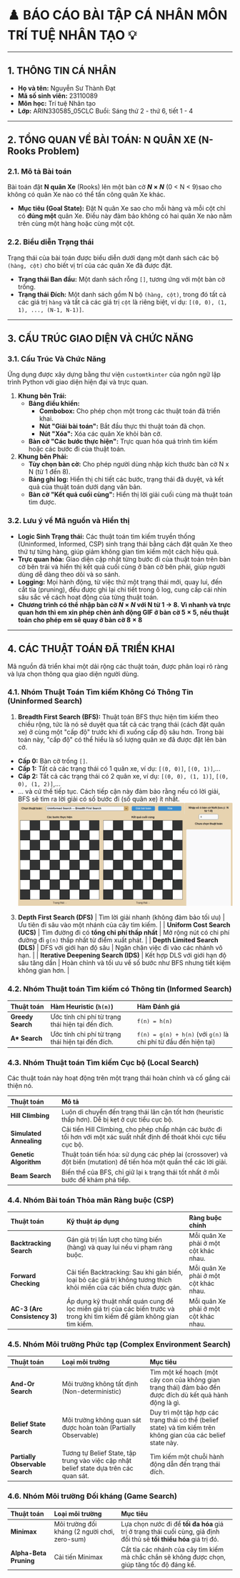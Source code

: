 # ♟️ BÁO CÁO BÀI TẬP CÁ NHÂN MÔN TRÍ TUỆ NHÂN TẠO 💡

---

## 1. THÔNG TIN CÁ NHÂN

* **Họ và tên:** Nguyễn Sư Thành Đạt
* **Mã số sinh viên:** 23110089
* **Môn học:** Trí tuệ Nhân tạo
* **Lớp:** ARIN330585_05CLC Buổi: Sáng thứ 2 - thứ 6, tiết 1 - 4

---

## 2. TỔNG QUAN VỀ BÀI TOÁN: N QUÂN XE (N-Rooks Problem)

### 2.1. Mô tả Bài toán

Bài toán đặt **N quân Xe** (Rooks) lên một bàn cờ **$N \times N$** (0 < N < 9)sao cho không có quân Xe nào có thể tấn công quân Xe khác.

* **Mục tiêu (Goal State):** Đặt N quân Xe sao cho mỗi hàng và mỗi cột chỉ có **đúng một** quân Xe. Điều này đảm bảo không có hai quân Xe nào nằm trên cùng một hàng hoặc cùng một cột.

### 2.2. Biểu diễn Trạng thái

Trạng thái của bài toán được biểu diễn dưới dạng một danh sách các bộ `(hàng, cột)` cho biết vị trí của các quân Xe đã được đặt.

* **Trạng thái Ban đầu:** Một danh sách rỗng `[]`, tương ứng với một bàn cờ trống.
* **Trạng thái Đích:** Một danh sách gồm N bộ `(hàng, cột)`, trong đó tất cả các giá trị `hàng` và tất cả các giá trị `cột` là riêng biệt, ví dụ: `[(0, 0), (1, 1), ..., (N-1, N-1)]`.

---

## 3. CẤU TRÚC GIAO DIỆN VÀ CHỨC NĂNG

### 3.1. Cấu Trúc Và Chức Năng

Ứng dụng được xây dựng bằng thư viện `customtkinter` của ngôn ngữ lập trình Python với giao diện hiện đại và trực quan.

1.  **Khung bên Trái:**
    * **Bảng điều khiển:**
        * **Combobox:** Cho phép chọn một trong các thuật toán đã triển khai.
        * **Nút "Giải bài toán":** Bắt đầu thực thi thuật toán đã chọn.
        * **Nút "Xóa":** Xóa các quân Xe khỏi bàn cờ.
    * **Bàn cờ "Các bước thực hiện":** Trực quan hóa quá trình tìm kiếm hoặc các bước đi của thuật toán.
2.  **Khung bên Phải:**
    * **Tùy chọn bàn cờ:** Cho phép người dùng nhập kích thước bàn cờ N x N (từ 1 đến 8).
    * **Bảng ghi log:** Hiển thị chi tiết các bước, trạng thái đã duyệt, và kết quả của thuật toán dưới dạng văn bản.
    * **Bàn cờ "Kết quả cuối cùng":** Hiển thị lời giải cuối cùng mà thuật toán tìm được.

### 3.2. Lưu ý về Mã nguồn và Hiển thị

* **Logic Sinh Trạng thái:** Các thuật toán tìm kiếm truyền thống (Uninformed, Informed, CSP) sinh trạng thái bằng cách đặt quân Xe theo thứ tự từng hàng, giúp giảm không gian tìm kiếm một cách hiệu quả.
* **Trực quan hóa:** Giao diện cập nhật từng bước đi của thuật toán trên bàn cờ bên trái và hiển thị kết quả cuối cùng ở bàn cờ bên phải, giúp người dùng dễ dàng theo dõi và so sánh.
* **Logging:** Mọi hành động, từ việc thử một trạng thái mới, quay lui, đến cắt tỉa (pruning), đều được ghi lại chi tiết trong ô log, cung cấp cái nhìn sâu sắc về cách hoạt động của từng thuật toán.
* **Chương trình có thể nhập bàn cờ $N \times N$ với N từ 1 -> 8. Vì nhanh và trực quan hơn thì em xin phép chèn ảnh động GIF ở bàn cờ $5 \times 5$, nếu thuật toán cho phép em sẽ quay ở bàn cờ $8 \times 8$**

---

## 4. CÁC THUẬT TOÁN ĐÃ TRIỂN KHAI

Mã nguồn đã triển khai một dải rộng các thuật toán, được phân loại rõ ràng và lựa chọn thông qua giao diện người dùng.

### 4.1. Nhóm Thuật Toán Tìm kiếm Không Có Thông Tin (Uninformed Search)

1.  **Breadth First Search (BFS):**
Thuật toán BFS thực hiện tìm kiếm theo chiều rộng, tức là nó sẽ duyệt qua tất cả các trạng thái (cách đặt quân xe) ở cùng một "cấp độ" trước khi đi xuống cấp độ sâu hơn. Trong bài toán này, "cấp độ" có thể hiểu là số lượng quân xe đã được đặt lên bàn cờ.
  * **Cấp 0:** Bàn cờ trống `[]`.
  * **Cấp 1:** Tất cả các trạng thái có 1 quân xe, ví dụ: `[(0, 0)]`, `[(0, 1)]`,...
  * **Cấp 2:** Tất cả các trạng thái có 2 quân xe, ví dụ: `[(0, 0), (1, 1)]`, `[(0, 0), (1, 2)]`,...
  * ... và cứ thế tiếp tục.
Cách tiếp cận này đảm bảo rằng nếu có lời giải, BFS sẽ tìm ra lời giải có số bước đi (số quân xe) ít nhất.
   ![BFS](./GIF/BFS.gif)
3.  **Depth First Search (DFS)** | Tìm lời giải nhanh (không đảm bảo tối ưu) | Ưu tiên đi sâu vào một nhánh của cây tìm kiếm. |
| **Uniform Cost Search (UCS)** | Tìm đường đi có **tổng chi phí thấp nhất** | Mở rộng nút có chi phí đường đi `g(n)` thấp nhất từ điểm xuất phát. |
| **Depth Limited Search (DLS)** | DFS với giới hạn độ sâu | Ngăn chặn việc đi vào các nhánh vô hạn. |
| **Iterative Deepening Search (IDS)** | Kết hợp DLS với giới hạn độ sâu tăng dần | Hoàn chỉnh và tối ưu về số bước như BFS nhưng tiết kiệm không gian hơn. |

### 4.2. Nhóm Thuật toán Tìm kiếm có Thông tin (Informed Search)

| Thuật toán | Hàm Heuristic (`h(n)`) | Hàm Đánh giá |
| :--- | :--- | :--- |
| **Greedy Search** | Ước tính chi phí từ trạng thái hiện tại đến đích. | `f(n) = h(n)` |
| **A\* Search** | Ước tính chi phí từ trạng thái hiện tại đến đích. | `f(n) = g(n) + h(n)` (với `g(n)` là chi phí từ đầu đến hiện tại) |

### 4.3. Nhóm Thuật toán Tìm kiếm Cục bộ (Local Search)

Các thuật toán này hoạt động trên một trạng thái hoàn chỉnh và cố gắng cải thiện nó.

| Thuật toán | Mô tả |
| :--- | :--- |
| **Hill Climbing** | Luôn di chuyển đến trạng thái lân cận tốt hơn (heuristic thấp hơn). Dễ bị kẹt ở cực tiểu cục bộ. |
| **Simulated Annealing** | Cải tiến Hill Climbing, cho phép chấp nhận các bước đi tồi hơn với một xác suất nhất định để thoát khỏi cực tiểu cục bộ. |
| **Genetic Algorithm** | Thuật toán tiến hóa: sử dụng các phép lai (crossover) và đột biến (mutation) để tiến hóa một quần thể các lời giải. |
| **Beam Search** | Biến thể của BFS, chỉ giữ lại `k` trạng thái tốt nhất ở mỗi bước để khám phá tiếp. |

### 4.4. Nhóm Bài toán Thỏa mãn Ràng buộc (CSP)

| Thuật toán | Kỹ thuật áp dụng | Ràng buộc chính |
| :--- | :--- | :--- |
| **Backtracking Search** | Gán giá trị lần lượt cho từng biến (hàng) và quay lui nếu vi phạm ràng buộc. | Mỗi quân Xe phải ở một cột khác nhau. |
| **Forward Checking** | Cải tiến Backtracking: Sau khi gán biến, loại bỏ các giá trị không tương thích khỏi miền của các biến chưa được gán. | Mỗi quân Xe phải ở một cột khác nhau. |
| **AC-3 (Arc Consistency 3)** | Áp dụng kỹ thuật nhất quán cung để lọc miền giá trị của các biến trước và trong khi tìm kiếm để giảm không gian tìm kiếm. | Mỗi quân Xe phải ở một cột khác nhau. |

### 4.5. Nhóm Môi trường Phức tạp (Complex Environment Search)

| Thuật toán | Loại môi trường | Mục tiêu |
| :--- | :--- | :--- |
| **And-Or Search** | Môi trường không tất định (Non-deterministic) | Tìm một kế hoạch (một cây con của không gian trạng thái) đảm bảo đến được đích dù kết quả hành động là gì. |
| **Belief State Search** | Môi trường không quan sát được hoàn toàn (Partially Observable) | Duy trì một tập hợp các trạng thái có thể (belief state) và tìm kiếm trên không gian của các belief state này. |
| **Partially Observable Search** | Tương tự Belief State, tập trung vào việc cập nhật belief state dựa trên các quan sát. | Tìm kiếm một chuỗi hành động dẫn đến trạng thái đích. |

### 4.6. Nhóm Môi trường Đối kháng (Game Search)

| Thuật toán | Loại môi trường | Mục tiêu |
| :--- | :--- | :--- |
| **Minimax** | Môi trường đối kháng (2 người chơi, zero-sum) | Lựa chọn nước đi để **tối đa hóa** giá trị ở trạng thái cuối cùng, giả định đối thủ sẽ **tối thiểu hóa** giá trị đó. |
| **Alpha-Beta Pruning** | Cải tiến Minimax | Cắt tỉa các nhánh của cây tìm kiếm mà chắc chắn sẽ không được chọn, giúp tăng tốc độ đáng kể. |
